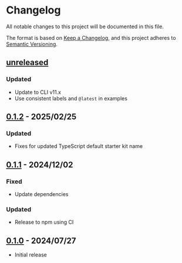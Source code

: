 # Changelog

All notable changes to this project will be documented in this file.

The format is based on [Keep a Changelog](https://keepachangelog.com/en/1.0.0/),
and this project adheres to [Semantic Versioning](https://semver.org/spec/v2.0.0.html).

## [unreleased]

### Updated

- Update to CLI v11.x
- Use consistent labels and `@latest` in examples

## [0.1.2] - 2025/02/25

### Updated

- Fixes for updated TypeScript default starter kit name

## [0.1.1] - 2024/12/02

### Fixed

- Update dependencies

### Updated

- Release to npm using CI

## [0.1.0] - 2024/07/27

- Initial release

[unreleased]: https://github.com/fastly/create-compute-js/compare/v0.1.2...HEAD
[0.1.2]: https://github.com/fastly/create-compute-js/compare/v0.1.2...v0.1.1
[0.1.1]: https://github.com/fastly/create-compute-js/compare/v0.1.1...v0.1.0
[0.1.0]: https://github.com/fastly/create-compute-js/releases/tag/v0.1.0
